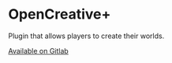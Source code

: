 # OpenCreative+
Plugin that allows players to create their worlds.

[Available on Gitlab](https://gitlab.com/eagles-creative/opencreative)
